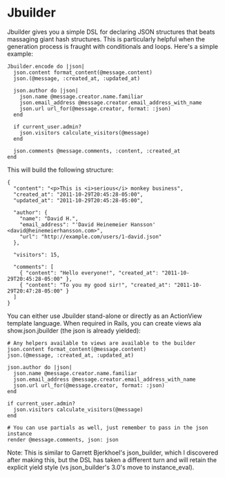 Jbuilder
========

Jbuilder gives you a simple DSL for declaring JSON structures that beats massaging giant hash structures. This is particularly helpful when the generation process is fraught with conditionals and loops. Here's a simple example:

    Jbuilder.encode do |json|
      json.content format_content(@message.content)
      json.(@message, :created_at, :updated_at)
  
      json.author do |json|
        json.name @message.creator.name.familiar
        json.email_address @message.creator.email_address_with_name
        json.url url_for(@message.creator, format: :json)
      end
  
      if current_user.admin?
        json.visitors calculate_visitors(@message)
      end
  
      json.comments @message.comments, :content, :created_at
    end

This will build the following structure:

    { 
      "content": "<p>This is <i>serious</i> monkey business",
      "created_at": "2011-10-29T20:45:28-05:00",
      "updated_at": "2011-10-29T20:45:28-05:00",
    
      "author": {
        "name": "David H.",
        "email_address": "'David Heinemeier Hansson' <david@heinemeierhansson.com>",
        "url": "http://example.com/users/1-david.json"
      },
    
      "visitors": 15,
    
      "comments": [
        { "content": "Hello everyone!", "created_at": "2011-10-29T20:45:28-05:00" },
        { "content": "To you my good sir!", "created_at": "2011-10-29T20:47:28-05:00" }
      ]
    }

You can either use Jbuilder stand-alone or directly as an ActionView template language. When required in Rails, you can create views ala show.json.jbuilder (the json is already yielded):

    # Any helpers available to views are available to the builder
    json.content format_content(@message.content)
    json.(@message, :created_at, :updated_at)

    json.author do |json|
      json.name @message.creator.name.familiar
      json.email_address @message.creator.email_address_with_name
      json.url url_for(@message.creator, format: :json)
    end

    if current_user.admin?
      json.visitors calculate_visitors(@message)
    end

    # You can use partials as well, just remember to pass in the json instance
    render @message.comments, json: json

Note: This is similar to Garrett Bjerkhoel's json_builder, which I discovered after making this, but the DSL has taken a different turn and will retain the explicit yield style (vs json_builder's 3.0's move to instance_eval).